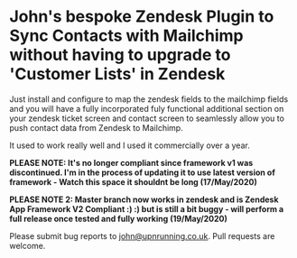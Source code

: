 # John's bespoke Zendesk Plugin to Sync Contacts with Mailchimp without having to upgrade to 'Customer Lists' in Zendesk

Just install and configure to map the zendesk fields to the mailchimp fields and you will have a fully incorporated fuly functional additional section on your zendesk ticket screen and contact screen to seamlessly allow you to push contact data from Zendesk to Mailchimp.

It used to work really well and I used it commercially over a year.

**PLEASE NOTE: It's no longer compliant since framework v1 was discontinued. I'm in the process of updating it to use latest version of framework - Watch this space it shouldnt be long (17/May/2020)**

**PLEASE NOTE 2: Master branch now works in zendesk and is Zendesk App Framework V2 Compliant :) :) but is still a bit buggy - will perform a full release once tested and fully working (19/May/2020)**

Please submit bug reports to [john@upnrunning.co.uk](). Pull requests are welcome.
